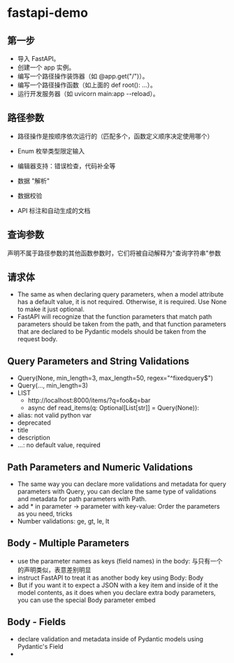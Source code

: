 # fastapi-demo

## 第一步
* 导入 FastAPI。
* 创建一个 app 实例。
* 编写一个路径操作装饰器（如 @app.get("/")）。
* 编写一个路径操作函数（如上面的 def root(): ...）。
* 运行开发服务器（如 uvicorn main:app --reload）。

## 路径参数
* 路径操作是按顺序依次运行的（匹配多个，函数定义顺序决定使用哪个）
* Enum 枚举类型限定输入

* 编辑器支持：错误检查，代码补全等
* 数据 "解析"
* 数据校验
* API 标注和自动生成的文档

## 查询参数

声明不属于路径参数的其他函数参数时，它们将被自动解释为"查询字符串"参数
## 请求体
* The same as when declaring query parameters, when a model attribute has a default value, it is not required. Otherwise, it is required. Use None to make it just optional.
* FastAPI will recognize that the function parameters that match path parameters should be taken from the path, and that function parameters that are declared to be Pydantic models should be taken from the request body.

## Query Parameters and String Validations
* Query(None, min_length=3, max_length=50, regex="^fixedquery$")
* Query(..., min_length=3)
* LIST
  * http://localhost:8000/items/?q=foo&q=bar
  * async def read_items(q: Optional[List[str]] = Query(None)):
* alias: not valid python var
* deprecated
* title
* description
* ...: no default value, required

## Path Parameters and Numeric Validations
* The same way you can declare more validations and metadata for query parameters with Query, you can declare the same type of validations and metadata for path parameters with Path.
* add * in parameter -> parameter with key-value: Order the parameters as you need, tricks
* Number validations: ge, gt, le, lt

## Body - Multiple Parameters
* use the parameter names as keys (field names) in the body: 与只有一个的声明类似，表意差别明显
* instruct FastAPI to treat it as another body key using Body: Body
* But if you want it to expect a JSON with a key item and inside of it the model contents, as it does when you declare extra body parameters, you can use the special Body parameter embed

## Body - Fields
* declare validation and metadata inside of Pydantic models using Pydantic's Field
* 